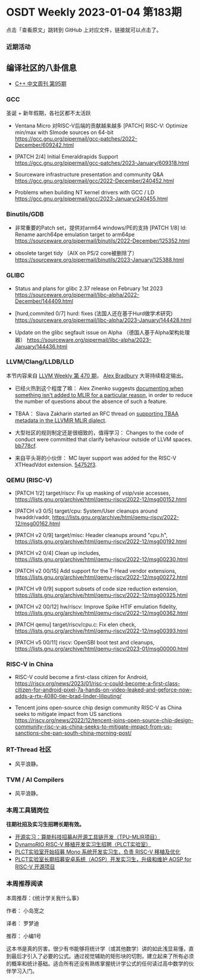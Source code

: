 # OSDT Weekly 2023-01-04 第183期

点击「查看原文」跳转到 GitHub 上对应文件，链接就可以点击了。

### 近期活动

## 编译社区的八卦信息

- [C++ 中文周刊 第95期](https://mp.weixin.qq.com/s/TQB8PtkA1vEmfcOq2O7u4Q)

### GCC

圣诞 + 新年假期，各社区都不太活跃

- Ventana Micro 对RISC-V后端的贡献越来越多
  [PATCH] RISC-V: Optimize min/max with SImode sources on 64-bit
  https://gcc.gnu.org/pipermail/gcc-patches/2022-December/609242.html

- [PATCH 2/4] Initial Emeraldrapids Support
  https://gcc.gnu.org/pipermail/gcc-patches/2023-January/609318.html

- Sourceware infrastructure presentation and community Q&A
  https://gcc.gnu.org/pipermail/gcc/2022-December/240452.html

- Problems when building NT kernel drivers with GCC / LD
  https://gcc.gnu.org/pipermail/gcc/2023-January/240455.html

### Binutils/GDB

- 非常重要的Patch set，提供对arm64 windows/PE的支持
  [PATCH 1/8] ld: Rename aarch64pe emulation target to arm64pe
  https://sourceware.org/pipermail/binutils/2022-December/125352.html

- obsolete target tidy （AIX on PS/2 core被删除了）
  https://sourceware.org/pipermail/binutils/2023-January/125388.html

### GLIBC

- Status and plans for glibc 2.37 release on February 1st 2023
  https://sourceware.org/pipermail/libc-alpha/2022-December/144409.html

- [hurd,commited 0/7] hurd: fixes (法国人还在基于Hurd做学术研究)
   https://sourceware.org/pipermail/libc-alpha/2023-January/144428.html

- Update on the glibc segfault issue on Alpha （德国人基于Alpha架构处理器）
  https://sourceware.org/pipermail/libc-alpha/2023-January/144436.html

### LLVM/Clang/LLDB/LLD

本节内容来自 [LLVM Weekly 第 470 期](http://llvmweekly.org/issue/470)，
[Alex Bradbury](https://www.linkedin.com/in/alex-bradbury/) 大哥持续稳定输出。

* 已经火热到这个程度了嘛： Alex Zinenko suggests [documenting when something isn't added to MLIR for a particular reason](https://discourse.llvm.org/t/rfc-documenting-when-something-is-not-added-for-a-reason/67422), in order to reduce the number of questions about the absence of such a feature.

* TBAA： Slava Zakharin started an RFC thread on [supporting TBAA metadata in the LLVMIR MLIR dialect](https://discourse.llvm.org/t/rfc-support-tbaa-metadata-in-llvmir-dialect/67436).

* 大型社区的规则制定还是很细致的，值得学习： Changes to the code of conduct were committed that clarify behaviour outside of LLVM spaces. [bb778cf](https://reviews.llvm.org/rGbb778cf36da6).

* 来自平头哥的小伙伴： MC layer support was added for the RISC-V XTHeadVdot extension.
  [54752f3](https://reviews.llvm.org/rG54752f3ff6d5).

### QEMU (RISC-V)

- [PATCH 1/2] target/riscv: Fix up masking of vsip/vsie accesses,
  https://lists.gnu.org/archive/html/qemu-riscv/2022-12/msg00152.html

- [PATCH v3 0/5] target/cpu: System/User cleanups around hwaddr/vaddr,
  https://lists.gnu.org/archive/html/qemu-riscv/2022-12/msg00162.html

- [PATCH v2 0/9] target/misc: Header cleanups around "cpu.h",
  https://lists.gnu.org/archive/html/qemu-riscv/2022-12/msg00192.html

- [PATCH v2 0/4] Clean up includes,
  https://lists.gnu.org/archive/html/qemu-riscv/2022-12/msg00230.html

- [PATCH v2 00/15] Add support for the T-Head vendor extensions,
  https://lists.gnu.org/archive/html/qemu-riscv/2022-12/msg00272.html

- [PATCH v9 0/9] support subsets of code size reduction extension,
  https://lists.gnu.org/archive/html/qemu-riscv/2022-12/msg00325.html

- [PATCH v2 00/12] hw/riscv: Improve Spike HTIF emulation fidelity,
  https://lists.gnu.org/archive/html/qemu-riscv/2022-12/msg00362.html

- [PATCH qemu] target/riscv/cpu.c: Fix elen check,
  https://lists.gnu.org/archive/html/qemu-riscv/2022-12/msg00393.html

- [PATCH v5 00/11] riscv: OpenSBI boot test and cleanups,
  https://lists.gnu.org/archive/html/qemu-riscv/2023-01/msg00000.html

### RISC-V in China

- RISC-V could become a first-class citizen for Android,
  https://riscv.org/news/2023/01/risc-v-could-become-a-first-class-citizen-for-android-pixel-7a-hands-on-video-leaked-and-geforce-now-adds-a-rtx-4080-tier-brad-linder-liliputing/

- Tencent joins open-source chip design community RISC-V as China seeks to mitigate impact from US sanctions
  https://riscv.org/news/2022/12/tencent-joins-open-source-chip-design-community-risc-v-as-china-seeks-to-mitigate-impact-from-us-sanctions-che-pan-south-china-morning-post/

### RT-Thread 社区

- 风平浪静。

### TVM / AI Compilers

- 风平浪静。

### 本周工具链岗位

**往期社招及实习生招聘长期有效。**

- [开源实习：算能科技招募AI开源工具链开发（TPU-MLIR项目）](https://mp.weixin.qq.com/s/IBJh0ip4k11PzIMZecsWSw)
- [DynamoRIO RISC-V 移植开发实习生招聘（PLCT实验室）](https://mp.weixin.qq.com/s/J_5TjT6DOqeOXJXQI5VQxw)
- [PLCT实验室开始招募 Mono 系统开发实习生，负责 RISC-V 移植及优化](https://mp.weixin.qq.com/s/whEW7Hay1jIP1tBzIPay1A)
- [PLCT实验室长期招募安卓系统（AOSP）开发实习生，升级和维护 AOSP for RISC-V 开源项目](https://mp.weixin.qq.com/s/dJP2cEB1nex2inR5c-cJog)


### 本周推荐阅读

本周推荐：《统计学关我什么事》

作者： 小岛宽之

译者： 罗梦迪

推荐： 小编1号

这本书是真的厉害。很少有书能够将统计学（或其他数学）讲的如此浅显易懂，直到最后才引入了必要的公式。通过视觉辅助的矩形块的切割，建立起来了所有必须的概率和统计基础。适合所有还没有熟练掌握统计学公式的任何读过高中数学的伙伴学习入门。
